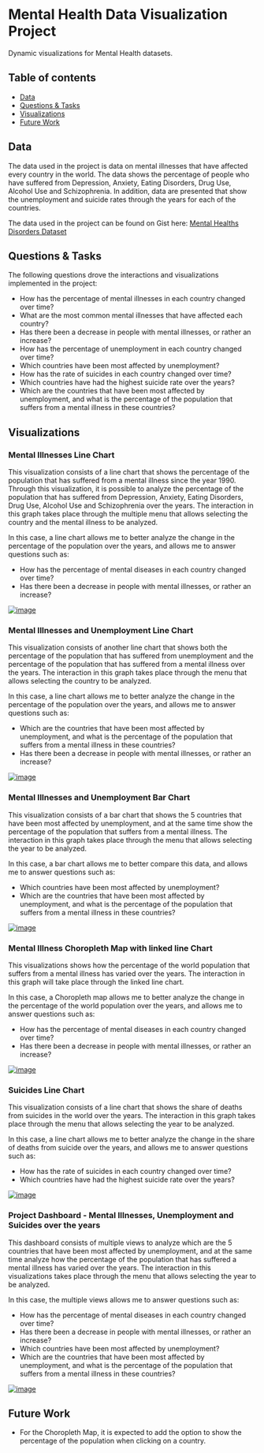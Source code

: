 # Mental Health Data Visualization Project
Dynamic visualizations for Mental Health datasets.

## Table of contents
* [Data](#data)
* [Questions & Tasks](#questions)
* [Visualizations](#visuaizations)
* [Future Work](#future-work)

## Data

The data used in the project is data on mental illnesses that have affected every country in the world. The data shows the percentage of people who have suffered from Depression, Anxiety, Eating Disorders, Drug Use, Alcohol Use and Schizophrenia. In addition, data are presented that show the unemployment and suicide rates through the years for each of the countries.

The data used in the project can be found on Gist here: 
[Mental Healths Disorders Dataset](https://gist.github.com/fmejias/8df2a27f1285576ae3cf4d67c3368144)

## Questions & Tasks

The following questions drove the interactions and visualizations implemented in the project:

- How has the percentage of mental illnesses in each country changed over time?
- What are the most common mental illnesses that have affected each country?
- Has there been a decrease in people with mental illnesses, or rather an increase?
- How has the percentage of unemployment in each country changed over time?
- Which countries have been most affected by unemployment?
- How has the rate of suicides in each country changed over time?
- Which countries have had the highest suicide rate over the years?
- Which are the countries that have been most affected by unemployment, and what is the percentage of the population that suffers from a mental illness in these countries?


## Visualizations

### Mental Illnesses Line Chart

This visualization consists of a line chart that shows the percentage of the population that has suffered from a mental illness since the year 1990. Through this visualization, it is possible to analyze the percentage of the population that has suffered from Depression, Anxiety, Eating Disorders, Drug Use, Alcohol Use and Schizophrenia over the years. The interaction in this graph takes place through the multiple menu that allows selecting the country and the mental illness to be analyzed. 

In this case, a line chart allows me to better analyze the change in the percentage of the population over the years, and allows me to answer questions such as:
- How has the percentage of mental diseases in each country changed over time?
- Has there been a decrease in people with mental illnesses, or rather an increase?

[![image](https://user-images.githubusercontent.com/12739451/95379515-b5a2c680-08a2-11eb-9de9-33570f2238c9.png)](https://vizhub.com/fmejias/1a9d1ec4bbca4696bfa912d2c42d6c00)

### Mental Illnesses and Unemployment Line Chart

This visualization consists of another line chart that shows both the percentage of the population that has suffered from unemployment and the percentage of the population that has suffered from a mental illness over the years. The interaction in this graph takes place through the menu that allows selecting the country to be analyzed. 

In this case, a line chart allows me to better analyze the change in the percentage of the population over the years, and allows me to answer questions such as:
- Which are the countries that have been most affected by unemployment, and what is the percentage of the population that suffers from a mental illness in these countries?
- Has there been a decrease in people with mental illnesses, or rather an increase?

[![image](https://user-images.githubusercontent.com/12739451/97726242-a6bfc600-1a94-11eb-9a95-e4a9bd75181d.png)](https://vizhub.com/fmejias/3f2ec2b010bc4b59b3ad7146470a8f92)

### Mental Illnesses and Unemployment Bar Chart

This visualization consists of a bar chart that shows the 5 countries that have been most affected by unemployment, and at the same time show the percentage of the population that suffers from a mental illness. The interaction in this graph takes place through the menu that allows selecting the year to be analyzed. 

In this case, a bar chart allows me to better compare this data, and allows me to answer questions such as:
- Which countries have been most affected by unemployment?
- Which are the countries that have been most affected by unemployment, and what is the percentage of the population that suffers from a mental illness in these countries?

[![image](https://user-images.githubusercontent.com/12739451/96325516-a11ea680-0fe5-11eb-882f-74281150b0dc.png)](https://vizhub.com/fmejias/a82933ef463048d8a7b415c70686bca7)

### Mental Illness Choropleth Map with linked line Chart

This visualizations shows how the percentage of the world population that suffers from a mental illness has varied over the years. The interaction in this graph will take place through the linked line chart.

In this case, a Choropleth map allows me to better analyze the change in the percentage of the world population over the years, and allows me to answer questions such as:
- How has the percentage of mental diseases in each country changed over time?
- Has there been a decrease in people with mental illnesses, or rather an increase?

[![image](https://user-images.githubusercontent.com/12739451/97125507-c86a2780-16f9-11eb-84d2-4e7e2800597f.png)](https://vizhub.com/fmejias/85b1c6c793c046efa2b724027bcbb831)

### Suicides Line Chart

This visualization consists of a line chart that shows the share of deaths from suicides in the world over the years. The interaction in this graph takes place through the menu that allows selecting the year to be analyzed. 

In this case, a line chart allows me to better analyze the change in the share of deaths from suicide over the years, and allows me to answer questions such as:
- How has the rate of suicides in each country changed over time?
- Which countries have had the highest suicide rate over the years?

[![image](https://user-images.githubusercontent.com/12739451/97726279-ad4e3d80-1a94-11eb-8536-c15832364829.png)](https://vizhub.com/fmejias/c8d001dc5c1e4f7a91103c69462a3ec1)

### Project Dashboard - Mental Illnesses, Unemployment and Suicides over the years

This dashboard consists of multiple views to analyze which are the 5 countries that have been most affected by unemployment, and at the same time analyze how the percentage of the population that has suffered a mental illness has varied over the years. The interaction in this visualizations takes place through the menu that allows selecting the year to be analyzed.

In this case, the multiple views allows me to answer questions such as:
- How has the percentage of mental diseases in each country changed over time?
- Has there been a decrease in people with mental illnesses, or rather an increase?
- Which countries have been most affected by unemployment?
- Which are the countries that have been most affected by unemployment, and what is the percentage of the population that suffers from a mental illness in these countries?

[![image](https://user-images.githubusercontent.com/12739451/97387143-0b173580-189b-11eb-8671-df298063e9b3.png)](https://vizhub.com/fmejias/34c9ea7e0d9741a799fc6fcb802a7f55)

## Future Work

- For the Choropleth Map, it is expected to add the option to show the percentage of the population when clicking on a country.